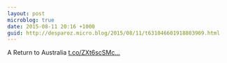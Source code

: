 ```yaml
---
layout: post
microblog: true
date: 2015-08-11 20:16 +1000
guid: http://desparoz.micro.blog/2015/08/11/t631046601918803969.html
---
```

A Return to Australia [t.co/ZXt6scSMc...](http://t.co/ZXt6scSMcw)
